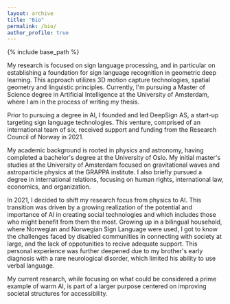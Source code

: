 ```yaml
---
layout: archive
title: "Bio"
permalink: /bio/
author_profile: true
---
```


{% include base_path %}

My research is focused on sign language processing, and in particular on establishing a foundation for sign language recognition in geometric deep learning. This approach utilizes 3D motion capture technologies, spatial geometry and linguistic principles. Currently, I'm pursuing a Master of Science degree in Artificial Intelligence at the University of Amsterdam, where I am in the process of writing my thesis. 

Prior to pursuing a degree in AI, I founded and led DeepSign AS, a start-up targeting sign language technologies. This venture, comprised of an international team of six, received support and funding from the Research Council of Norway in 2021. 

My academic background is rooted in physics and astronomy, having completed a bachelor's degree at the University of Oslo. My initial master's studies at the University of Amsterdam focused on gravitational waves and astroparticle physics at the GRAPPA institute. I also briefly pursued a degree in international relations, focusing on human rights, international law, economics, and organization.

In 2021, I decided to shift my research focus from physics to AI. This transition was driven by a growing realization of the potential and importance of AI in creating social technologies and which includes those who might benefit from them the most. Growing up in a bilingual household, where Norwegian and Norwegian Sign Language were used, I got to know the challenges faced by disabled communities in connecting with society at large, and the lack of oppotunities to recive adequate support. This personal experience was further deepened due to my brother's early diagnosis with a rare neurological disorder, which limited his ability to use verbal language. 

My current research, while focusing on what could be considered a prime example of warm AI, is part of a larger purpose centered on improving societal structures for accessibility.



